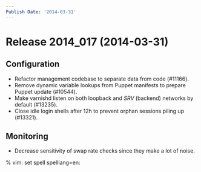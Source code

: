 ```yaml
---
Publish Date: '2014-03-31'
---
```


# Release 2014_017 (2014-03-31)

## Configuration

- Refactor management codebase to separate data from code (#11166).
- Remove dynamic variable lookups from Puppet manifests to prepare Puppet update
  (#10544).
- Make varnishd listen on both loopback and *SRV* (backend) networks by default
  (#13235).
- Close idle login shells after 12h to prevent orphan sessions piling up
  (#13321).

## Monitoring

- Decrease sensitivity of swap rate checks since they make a lot of noise.

% vim: set spell spelllang=en:
